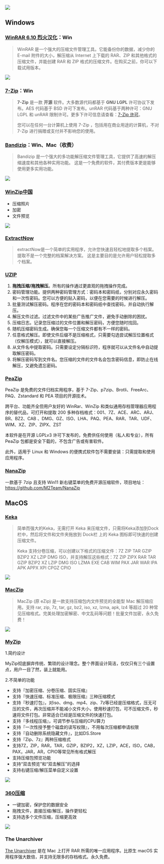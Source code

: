![](https://usacdn.wangdu.site/file/blog-cdn/WP-CDN/20210511162423.png)

## Windows

### [WinRAR 6.10 烈火汉化](https://www.123pan.com/s/NFzA-TqOgh)：Win

> WinRAR 是一个强大的压缩文件管理工具。它能备份你的数据，减少你的 E-mail 附件的大小，解压缩从 Internet 上下载的 RAR、ZIP 和其他格式的压缩文件，并能创建 RAR 和 ZIP 格式的压缩文件。在购买之前，你可以下载试用版本。 

![](https://image.baidu.com/search/down?url=https://tvax1.sinaimg.cn/large/006xxuvply1gmofu4f0iej30fk0b4my6.jpg)

### [7-Zip](https://sparanoid.com/lab/7z/)：Win

>**7-Zip** 是一款 **开源** 软件。大多数源代码都基于 **GNU LGPL** 许可协议下发布。AES 代码基于 BSD 许可下发布。unRAR 代码基于两种许可：GNU LGPL 和 unRAR 限制许可。更多下许可信息请查看：[7-Zip 许可](https://github.com/sparanoid/7z/blob/master/zh-cn/License.txt)。
>
>您可以在任何一台计算机上使用 7-Zip ，包括用在商业用途的计算机，不对 7-Zip 进行捐赠或支付并不影响您的使用。

### [Bandizip](https://www.bandisoft.com/bandizip/)：Win、Mac（收费）

> Bandizip 是一个强大的多功能解压缩文件管理工具，它提供了高速的解压缩速度和其他各种实用功能。 这是一个免费的软件，其付费版本更是能够使用更多实用功能。

![](https://image.baidu.com/search/down?url=https://tvax1.sinaimg.cn/large/006xxuvply1gmofxwquegj30me0ghaci.jpg)

### [WinZip中国](http://www.wenya.cn/)

- 压缩照片
- 加密
- 文件预览

![](https://usacdn.wangdu.site/file/blog-cdn/WP-CDN/20210120155650.png)

### [ExtractNow](http://www.extractnow.com/)

> extractNow是一个简单的实用程序，允许您快速且轻松地提取多个档案。 提取不是一个完整的档案解决方案。 这是主要目的是允许用户轻松提取多个档案。

### [UZIP](https://www.yuque.com/farkaway/uzip)

1. **拖拽压缩/拖拽解压**。所有的操作通过更直观的拖拽操作完成。
2. 密码管理功能。提供两种密码管理方式：密码本和密码纸，分别对应永久密码和一次性密码。您可以方便的贴入密码，以便在您需要的时候进行解压。
3. 批量测试解压密码。程序在您的密码本和密码纸中查找密码，并自动执行解压。
4. 解压文件过滤。过滤文件中的某些广告推广文件，避免手动删除的困扰。
5. 压缩日志。记录您压缩过的文件位置和解压密码，方便您随时找回。
6. 随机压缩密码生成。确保您每一个压缩文件都有不一样的密码。
7. 任意格式解压。即使文件后缀不是压缩格式，只需要勾选尝试解压位置格式（仅解压模式），就可以直接解压。
8. 从文件名中提取密码。只需要设定分隔标识符，程序就可以从文件名中自动提取解压密码。
9. 将解压密码写到文件名。您压缩的文件的文件名会包含密码信息，即防止在线解压，又避免遗忘密码。

### [PeaZip](https://peazip.github.io/)

PeaZip 是免费的文件归档实用程序，基于 7-Zip、p7zip、Brotli、FreeArc、PAQ、Zstandard 和 PEA 项目的开源技术。

跨平台、功能齐全但用户友好的 WinRar、WinZip 和类似通用存档管理器应用程序的替代品，可打开和提取 200 多种存档格式：001、7Z、ACE、ARC、ARJ、BR、BZ2、CAB 、DMG、GZ、ISO、LHA、PAQ、PEA、RAR、TAR、UDF、WIM、XZ、ZIP、ZIPX、ZST

本软件是在开源 LGPLv3 许可下发布的，免费供任何使用（私人和专业），所有 PeaZip 包都是安全下载的，不包含广告或有害软件。

此外，适用于 Linux 和 Windows 的便携式软件包不需要安装：只需提取和使用应用程序。

### [NanaZip](https://www.microsoft.com/zh-cn/p/nanazip/9n8g7tscl18r?activetab=pivot:overviewtab#)

一款基于 7zip 且支持 Win11 新右键菜单的免费开源压缩软件，项目地址：https://github.com/M2Team/NanaZip

## MacOS

### [Keka](https://www.keka.io/zh-cn/)

>简单而强大的Keka，无需打开 Keka 来压缩文件，只需将Keka添加到Dock栏中，然后将文件和文件夹拖放到 Dock栏 上的 Keka 图标即可快速的创建压缩文件。
>
>Keka 支持分卷压缩，可以创建以下格式的压缩文件：7Z ZIP TAR GZIP BZIP2 XZ LZIP DMG ISO，并支持解压这些格式：7Z ZIP ZIPX RAR TAR GZIP BZIP2 XZ LZIP DMG ISO LZMA EXE CAB WIM PAX JAR WAR IPA APK APPX XPI CPGZ CPIO

![](https://image.baidu.com/search/down?url=https://tvax1.sinaimg.cn/large/006xxuvply1gmogi285fzj31400p00wk.jpg)

### [MacZip](https://ezip.awehunt.com/)

> MacZip (原 eZip) 是一款支持压缩包内文件预览的全能型 Mac 解压缩应用。支持 rar, zip, 7z, tar, gz, bz2, iso, xz, lzma, apk, lz4 等超过 20 种常见压缩格式。完美处理加密解密、中文乱码等问题！批量文件加密，永久免费！

![](https://image.baidu.com/search/down?url=https://tvax1.sinaimg.cn/large/006xxuvply1gmogiheox8j31400p00wm.jpg)

### [MyZip](https://apps.apple.com/cn/app/id1533946416?mt=12)
1.简约设计

MyZip彻底摒弃传统、繁琐的设计理念。整个界面设计简洁，仅仅只有三个设置点，用户一目了然，装上就能用。

2.不简单的功能

- 支持『加密压缩、分卷压缩、固实压缩』
- 支持『快速压缩、标准压缩、极限压缩』三种压缩模式
- 支持『秒速打包』，对iso、dmg、mp4、zip、7z等已经是压缩格式，压无可压的文件，再次压缩并不能减小文件大小，使用秒速打包，可不压缩文件，秒速将文件打包。非常适合已经是压缩文件的快速打包。
- 支持『多线程压缩』，可调节参与压缩的CPU算力
- 支持『一次性授予整个磁盘的读写权限』，不用每次压缩都申请权限
- 支持『自动删除系统隐藏文件』，比如DS.Store
- 支持『Zip、7z』两种压缩格式
- 支持7Z，ZIP，RAR，TAR，GZIP，BZIP2，XZ，LZIP，ACE，ISO，CAB，PAX，JAR，AR，CPIO等常见所有格式解压
- 支持压缩包预览功能
- 支持“双击预览”和“双击解压”的选择
- 支持右键压缩/解压菜单自定义设置

![](https://image.baidu.com/search/down?url=https://tvax1.sinaimg.cn/large/006xxuvply1gmrzje7vx1j31y917x7ak.jpg)

### [360压缩](https://yasuo.360.cn/mac/)

- 一键加密，保护您的数据安全
- 拖拽文件，直接压缩/解压，操作更轻松
- 支持选多个文件压缩，压缩更高效

![](https://usacdn.wangdu.site/file/blog-cdn/WP-CDN/20210507092417.jpeg)

### The Unarchiver

[The Unarchiver](https://theunarchiver.com/) 是在 Mac 上打开 RAR 所需的唯一应用程序。比原生 macOS 实用程序强大数倍，并支持无限多的存档格式。永久免费。
